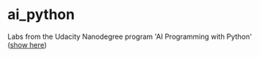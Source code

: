 # ai_python
Labs from the Udacity Nanodegree program 'AI Programming with Python' ([show here](https://www.udacity.com/course/ai-programming-python-nanodegree--nd089))
